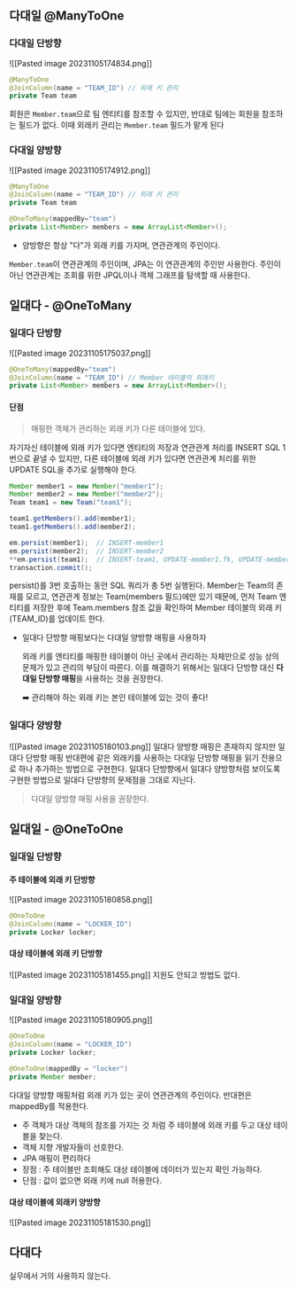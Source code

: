 ## 다대일 @ManyToOne
### 다대일 단방향
![[Pasted image 20231105174834.png]]
```JAVA
@ManyToOne 
@JoinColumn(name = "TEAM_ID") // 외래 키 관리
private Team team
```
회원은 `Member.team`으로 팀 엔티티를 참조할 수 있지만, 반대로 팀에는 회원을 참조하는 필드가 없다. 이때 외래키 관리는 `Member.team` 필드가 맡게 된다
### 다대일 양방향
![[Pasted image 20231105174912.png]]
```JAVA
@ManyToOne 
@JoinColumn(name = "TEAM_ID") // 외래 키 관리 
private Team team
```

```JAVA
@OneToMany(mappedBy="team") 
private List<Member> members = new ArrayList<Member>();
```

- 양방향은 항상 "다"가 외래 키를 가지며, 연관관계의 주인이다.

`Member.team`이 연관관계의 주인이며, JPA는 이 연관관계의 주인만 사용한다. 주인이 아닌 연관관계는 조회를 위한 JPQL이나 객체 그래프를 탐색할 때 사용한다.
## 일대다 - @OneToMany
### 일대다  단방향
![[Pasted image 20231105175037.png]]
```JAVA
@OneToMany(mappedBy="team") 
@JoinColumn(name = "TEAM_ID") // Member 테이블의 외래키
private List<Member> members = new ArrayList<Member>();
```

#### 단점

> 매핑한 객체가 관리하는 외래 키가 다른 테이블에 있다.

자기자신 테이블에 외래 키가 있다면 엔티티의 저장과 연관관계 처리를 INSERT SQL 1번으로 끝낼 수 있지만, 다른 테이블에 외래 키가 있다면 연관관계 처리를 위한 UPDATE SQL을 추가로 실행해야 한다.

```java
Member member1 = new Member("member1");
Member member2 = new Member("member2");
Team team1 = new Team("team1");

team1.getMembers().add(member1);
team1.getMembers().add(member2);

em.persist(member1);  // INSERT-member1
em.persist(member2);  // INSERT-member2
**em.persist(team1);  // INSERT-team1, UPDATE-member1.fk, UPDATE-member2.fk**
transaction.commit();
```

persist()를 3번 호출하는 동안 SQL 쿼리가 총 5번 실행된다. Member는 Team의 존재를 모르고, 연관관계 정보는 Team(members 필드)에만 있기 때문에, 먼저 Team 엔티티를 저장한 후에 Team.members 참조 값을 확인하여 Member 테이블의 외래 키(TEAM_ID)를 업데이트 한다.

- 일대다 단방향 매핑보다는 다대일 양방향 매핑을 사용하자
    
    외래 키를 엔티티를 매핑한 테이블이 아닌 곳에서 관리하는 자체만으로 성능 상의 문제가 있고 관리의 부담이 따른다. 이를 해결하기 위해서는 일대다 단방향 대신 **다대일 단방향 매핑**을 사용하는 것을 권장한다.
    
    ➡️ 관리해야 하는 외래 키는 본인 테이블에 있는 것이 좋다!
### 일대다 양방향
![[Pasted image 20231105180103.png]]
일대다 양방향 매핑은 존재하지 않지만 일대다 단방향 매핑 반대편에 같은 외래키를 사용하는 다대일 단방향 매핑을 읽기 전용으로 하나 추가하는 방법으로 구현한다.
일대다 단방향에서 일대다 양방향처럼 보이도록 구현한 방법으로 일대다 단방향의 문제점을 그대로 지닌다.
> 다대일 양방향 매핑 사용을 권장한다.
## 일대일 - @OneToOne
### 일대일 단방향
#### 주 테이블에 외래 키 단방향
![[Pasted image 20231105180858.png]]
```java
@OneToOne
@JoinColumn(name = "LOCKER_ID") 
private Locker locker;
```

#### 대상 테이블에 외래 키 단방향
![[Pasted image 20231105181455.png]]
지원도 안되고 방법도 없다. 

### 일대일 양방향
![[Pasted image 20231105180905.png]]
```java
@OneToOne 
@JoinColumn(name = "LOCKER_ID") 
private Locker locker;
```

```java
@OneToOne(mappedBy = "locker") 
private Member member;
```

다대일 양방향 매핑처럼 외래 키가 있는 곳이 연관관계의 주인이다.
반대편은 mappedBy를 적용한다.

- 주 객체가 대상 객체의 참조를 가지는 것 처럼 주 테이블에 외래 키를 두고 대상 테이블을 찾는다.
- 객체 지향 개발자들이 선호한다.
- JPA 매핑이 편리하다
- 장점 : 주 테이블만 조회해도 대상 테이블에 데이터가 있는지 확인 가능하다.
- 단점 : 값이 없으면 외래 키에 null 허용한다.
#### 대상 테이블에 외래키 양방향
![[Pasted image 20231105181530.png]]

## 다대다
실무에서 거의 사용하지 않는다.